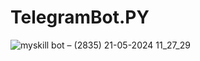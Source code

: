 # TelegramBot.PY
![myskill bot – (2835) 21-05-2024 11_27_29](https://github.com/sasidharpenubhakam/TelegramBot/assets/161588398/6b03106a-2777-4205-83d7-be7ae443f60e)

